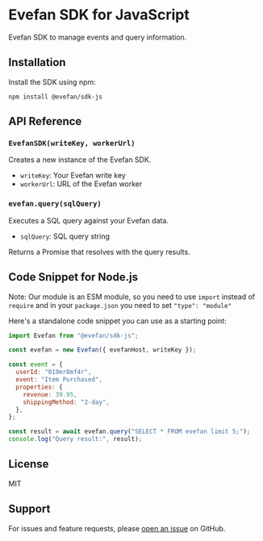 # Evefan SDK for JavaScript

Evefan SDK to manage events and query information.

## Installation

Install the SDK using npm:

```
npm install @evefan/sdk-js
```

## API Reference

### `EvefanSDK(writeKey, workerUrl)`

Creates a new instance of the Evefan SDK.

- `writeKey`: Your Evefan write key
- `workerUrl`: URL of the Evefan worker

### `evefan.query(sqlQuery)`

Executes a SQL query against your Evefan data.

- `sqlQuery`: SQL query string

Returns a Promise that resolves with the query results.

## Code Snippet for Node.js

Note: Our module is an ESM module, so you need to use `import` instead of `require` and in your `package.json` you need to set `"type": "module"`

Here's a standalone code snippet you can use as a starting point:

```js
import Evefan from "@evefan/sdk-js";

const evefan = new Evefan({ evefanHost, writeKey });

const event = {
  userId: "019mr8mf4r",
  event: "Item Purchased",
  properties: {
    revenue: 39.95,
    shippingMethod: "2-day",
  },
};

const result = await evefan.query("SELECT * FROM evefan limit 5;");
console.log("Query result:", result);
```

## License

MIT

## Support

For issues and feature requests, please [open an issue](https://github.com/your-repo/sdk-js/issues) on GitHub.
